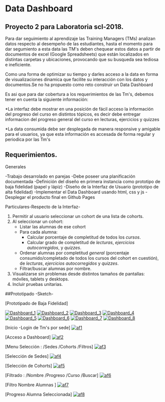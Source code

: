 # Data Dashboard

## Proyecto 2 para Laboratoria scl-2018.

Para dar seguimiento al aprendizaje  las Training Managers (TMs) analizan datos respecto al desempeño de las estudiantes, hasta el momento para dar segumiento a esta data las TM's deben chequear estos datos a partir de documentos de excel (Google Spreadsheets) que están localizados en distintas carpetas y ubicaciones, provocando que su busqueda sea tediosa e ineficiente.

Como una forma de optimizar su tiempo y darles acceso a la data en forma de visualizaciones dinamica que facilite su interacción con los datos y documentos.Se no ha propuesto  como reto construir un Data Dashboard

Es asi que para dar cobertura a los requerimientos de las Tm's,  debemos tener en cuenta la siguiente información:

*La interfaz debe mostrar en una posición de fácil acceso la información del progreso del curso en distintos tópicos, es decir debe entregar informacion del progreso general del curso en lecturas, ejercicios y quizzes

*La data consumida debe ser desplegada de manera responsive y amigable para el usuarios, ya que esta información es accesada de forma regular y periodica por las Tm's


## Requerimientos.

 Generales

-Trabajo desarrolado en parejas
-Debe poseer una planificación documentada
-Definición del diseño en primera instancia como prototipo de baja fidelidad (papel y lápiz)
-Diseño de la Interfaz de Usuario (prototipo de alta fidelidad)
-Implementar el Data Dashboard usando html, css y js
-Desplegar el producto final en Github Pages

Particulares-Respecto de la Interfaz-

1. Permitir al usuario seleccionar un cohort de una lista de cohorts.
2. Al seleccionar un cohort:
   - Listar las alumnas de ese cohort
   - Para cada alumna:
     + Calcular porcentaje de completitud de todos los _cursos_.
     + Calcular grado de completitud de _lecturas_, _ejercicios autocorregidos_,
       y _quizzes_.
   - Ordenar alumnas por completitud _general_ (porcentaje consumido/completado
     de todos los cursos del cohort en cuestión), de _lecturas_, _ejercicios
     autocorregidos_ y _quizzes_.
   - Filtrar/buscar alumnas por nombre.
3. Visualizarse sin problemas desde distintos tamaños de pantallas: móviles,
   tablets y desktops.
4. Incluir pruebas unitarias.


##Prototipado -Sketch-

[Prototipado de Baja Fidelidad]


<a href="https://ibb.co/hPQcf8"><img src="https://preview.ibb.co/m0SZSo/Dashboard_1.jpg" alt="Dashboard_1" border="0"></a>
<a href="https://ibb.co/faRiL8"><img src="https://preview.ibb.co/cPFM7o/Dashboard_2.jpg" alt="Dashboard_2" border="0"></a>
<a href="https://ibb.co/jzP9tT"><img src="https://preview.ibb.co/ngRNDT/Dashboard_3.jpg" alt="Dashboard_3" border="0"></a>
<a href="https://ibb.co/eL5tL8"><img src="https://preview.ibb.co/dvCJno/Dashboard_4.jpg" alt="Dashboard_4" border="0"></a>
<a href="https://ibb.co/gAQFYT"><img src="https://preview.ibb.co/hxi2DT/Dashboard_5.jpg" alt="Dashboard_5" border="0"></a>
<a href="https://ibb.co/eFS7f8"><img src="https://preview.ibb.co/gwmdno/Dashboard_6.jpg" alt="Dashboard_6" border="0"></a>
<a href="https://ibb.co/mTKL08"><img src="https://preview.ibb.co/fAE9tT/Dashboard_7.jpg" alt="Dashboard_7" border="0"></a>
<a href="https://ibb.co/b46dno"><img src="https://preview.ibb.co/iXcUtT/Dashboard_8.jpg" alt="Dashboard_8" border="0"></a>

[Inicio -Login de Tm's por sede]
<a href="https://ibb.co/k7mKSo"><img src="https://preview.ibb.co/neNtno/af1.jpg" alt="af1" border="0"></a>

[Acceso a Dashboard]
<a href="https://ibb.co/i9UHDT"><img src="https://preview.ibb.co/mb6a08/af2.jpg" alt="af2" border="0"></a>

[Menu Selección : /Sedes /Cohorts /Filtros]
<a href="https://ibb.co/h8Xtno"><img src="https://preview.ibb.co/csAPtT/af3.jpg" alt="af3" border="0"></a>

[Selección de Sedes]
<a href="https://ibb.co/f7hhf8"><img src="https://preview.ibb.co/dROAYT/af4.jpg" alt="af4" border="0"></a>

[Selección de Cohorts]
<a href="https://ibb.co/gAyzSo"><img src="https://preview.ibb.co/kHtoL8/af5.jpg" alt="af5" border="0"></a>

[Filtrado : /Nombre /Progreso /Curso /Buscar]
<a href="https://ibb.co/iDe67o"><img src="https://preview.ibb.co/mA7F08/af6.jpg" alt="af6" border="0"></a>

[Filtro Nombre Alumnas ]
<a href="https://ibb.co/fmshf8"><img src="https://preview.ibb.co/izmm7o/af7.jpg" alt="af7" border="0"></a>

[Progreso Alumna Seleccionada]
<a href="https://ibb.co/fev2f8"><img src="https://preview.ibb.co/c5bm7o/af8.jpg" alt="af8" border="0"></a>











